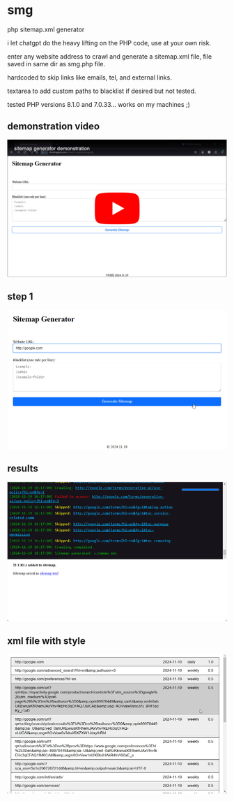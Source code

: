 # smg
php sitemap.xml generator

i let chatgpt do the heavy lifting on the PHP code, use at your own risk.

enter any website address to crawl and generate a sitemap.xml file, file saved in same dir as smg.php file.

hardcoded to skip links like emails, tel, and external links.

textarea to add custom paths to blacklist if desired but not tested.

tested PHP versions 8.1.0 and 7.0.33... works on my machines ;)

## demonstration video
[![video thumbnail](readme-images/smg-video-thumb.jpg)](https://youtu.be/mdeS3yUa5C4
 "sitemap generator demonstration")

## step 1
![screenshot of step 1](readme-images/screenshot-01.jpg)

## results
![screenshot of results](readme-images/screenshot-02.jpg)

## xml file with style
![screenshot of xml file output with css style](readme-images/screenshot-xml-output-w-style.jpg)
